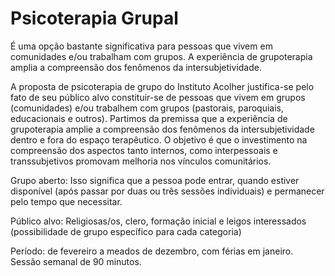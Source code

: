 # Psicoterapia Grupal

É uma opção bastante significativa para pessoas que vivem em comunidades e/ou
trabalham com grupos. A experiência de grupoterapia amplia a compreensão dos
fenômenos da intersubjetividade.

A proposta de psicoterapia de grupo do Instituto Acolher justifica-se pelo fato
de seu público alvo constituir-se de pessoas  que vivem em grupos (comunidades)
e/ou trabalhem com grupos (pastorais, paroquiais, educacionais e outros).
Partimos da premissa que a experiência de grupoterapia amplie a compreensão dos
fenômenos da intersubjetividade dentro e fora do espaço terapêutico. O objetivo
é que o investimento na compreensão dos aspectos tanto internos, como
interpessoais e transsubjetivos promovam melhoria nos vínculos comunitários.

Grupo aberto: Isso significa que a pessoa pode entrar, quando estiver
disponível (após passar por duas ou três sessões individuais) e permanecer pelo
tempo que necessitar.

Público alvo: Religiosas/os, clero, formação inicial e leigos interessados
(possibilidade de grupo específico para cada categoria)

Período: de fevereiro a meados de dezembro, com férias em janeiro. Sessão
semanal de 90 minutos.


